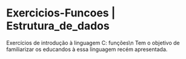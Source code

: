 # Exercicios-Funcoes | Estrutura_de_dados
Exercícios de introdução à linguagem C: funções\n
Tem o objetivo de familiarizar os educandos à essa linguagem recém apresentada.